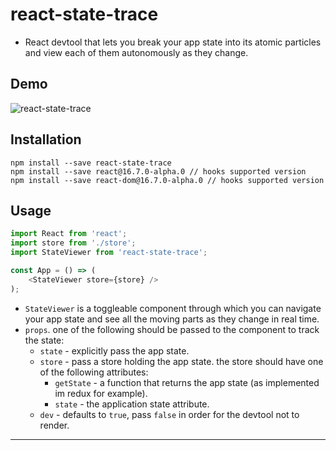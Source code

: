 # react-state-trace 

- React devtool that lets you break your app state into its atomic particles and view each of them autonomously as they change.

## Demo
![react-state-trace](https://user-images.githubusercontent.com/13187428/51093144-e080e900-17a8-11e9-8a37-f087112c695a.gif)

## Installation
```
npm install --save react-state-trace
npm install --save react@16.7.0-alpha.0 // hooks supported version
npm install --save react-dom@16.7.0-alpha.0 // hooks supported version
```

## Usage
```js
import React from 'react';
import store from './store';
import StateViewer from 'react-state-trace';

const App = () => (
    <StateViewer store={store} />  
);
```

- `StateViewer` is a toggleable component through which you can navigate your app state and see all the moving parts as they change in real time.
- `props`. one of the following should be passed to the component to track the state:
  - `state` - explicitly pass the app state.
  - `store` - pass a store holding the app state. the store should have one of the following attributes:
    - `getState` - a function that returns the app state (as implemented im redux for example).
    - `state` - the application state attribute.
  - `dev` - defaults to `true`, pass `false` in order for the devtool not to render.

---
